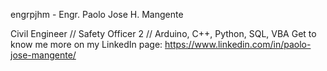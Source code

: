engrpjhm - Engr. Paolo Jose H. Mangente

Civil Engineer  //  Safety Officer 2   //   Arduino, C++, Python, SQL, VBA
Get to know me more on my LinkedIn page: https://www.linkedin.com/in/paolo-jose-mangente/
